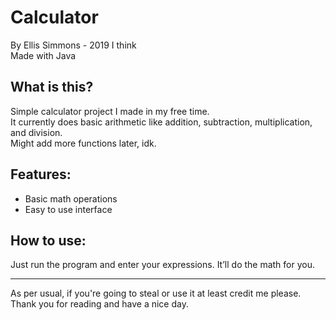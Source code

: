 Calculator
==========

By Ellis Simmons - 2019 I think <br/>
Made with Java

What is this?
-------------
Simple calculator project I made in my free time.  
It currently does basic arithmetic like addition, subtraction, multiplication, and division.  
Might add more functions later, idk.

Features:
---------
- Basic math operations  
- Easy to use interface  

How to use:
-----------
Just run the program and enter your expressions. It’ll do the math for you.

---
As per usual, if you're going to steal or use it at least credit me please. Thank you for reading and have a nice day.
